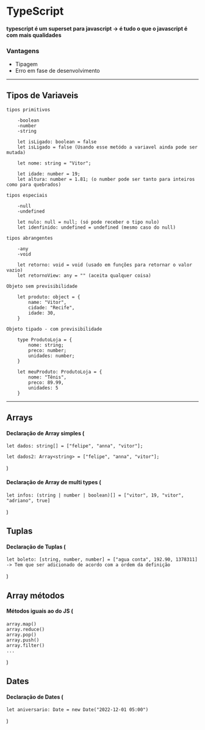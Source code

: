 # TypeScript

#### typescript é um superset para javascript -> é tudo o que o javascript é com mais qualidades

### Vantagens
- Tipagem
- Erro em fase de desenvolvimento
<hr>

## Tipos de Variaveis

    tipos primitivos

        -boolean
        -number
        -string
    
        let isLigado: boolean = false
        let isLigado = false (Usando esse metódo a variavel ainda pode ser mutada)

        let nome: string = "Vitor";

        let idade: number = 19;
        let altura: number = 1.81; (o number pode ser tanto para inteiros como para quebrados)

    tipos especiais

        -null
        -undefined

        let nulo: null = null; (só pode receber o tipo nulo)
        let idenfinido: undefined = undefined (mesmo caso do null)

    tipos abrangentes

        -any
        -void

        let retorno: void = void (usado em funções para retornar o valor vazio)
        let retornoView: any = "" (aceita qualquer coisa)

    Objeto sem previsibilidade

        let produto: object = {
            name: "Vitor",
            cidade: "Recife",
            idade: 30,
        }

    Objeto tipado - com previsibilidade

        type ProdutoLoja = {
            nome: string;
            preco: number;
            unidades: number;
        }

        let meuProduto: ProdutoLoja = {
            nome: "Tênis",
            preco: 89.99,
            unidades: 5
        }

<hr>

## Arrays

#### Declaração de Array simples (
    
    let dados: string[] = ["felipe", "anna", "vitor"];

    let dados2: Array<string> = ["felipe", "anna", "vitor"];
)

#### Declaração de Array de multi types (
    let infos: (string | number | boolean)[] = ["vitor", 19, "vitor", "adriano", true]
)

## Tuplas

#### Declaração de Tuplas (
    let boleto: [string, number, number] = ["agua conta", 192.90, 1378311] -> Tem que ser adicionado de acordo com a ordem da definição
)

## Array métodos 

#### Métodos iguais ao do JS (
    array.map()
    array.reduce()
    array.pop()
    array.push()
    array.filter()
    ...
)

## Dates

#### Declaração de Dates (
    let aniversario: Date = new Date("2022-12-01 05:00")
)